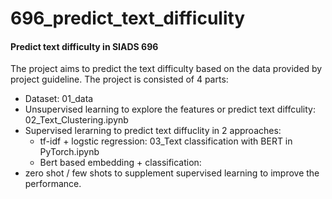 # 696_predict_text_difficulity
#### Predict text difficulty in SIADS 696
The project aims to predict the text difficulty based on the data provided by project guideline. The project is consisted of 4 parts:
- Dataset: 01_data
- Unsupervised learning to explore the features or predict text diffculity: 02_Text_Clustering.ipynb
- Supervised lerarning to predict text diffuclity in 2 approaches: 
  - tf-idf + logstic regression: 03_Text classification with BERT in PyTorch.ipynb
  - Bert based embedding + classification:
- zero shot / few shots to supplement supervised learning to improve the performance.
